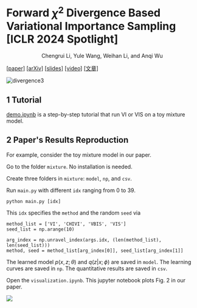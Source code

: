 # Forward $\chi^2$ Divergence Based Variational Importance Sampling [ICLR 2024 Spotlight]

<div align='center' >Chengrui Li, Yule Wang, Weihan Li, and Anqi Wu</div>

[[paper]](https://openreview.net/pdf?id=HD5Y7M8Xdk) [[arXiv]](https://arxiv.org/abs/2311.02516) [[slides]](https://jerrysoybean.github.io/assets/pdf/VIS%202023.10.5%20pre.pdf) [[video]]() [[文章]](https://jerrysoybean.github.io/assets/pdf/VIS_ICLR_2024_%E4%B8%AD%E6%96%87.pdf)

![divergence3](/assets/divergence3.png)

## 1 Tutorial
[demo.ipynb](/demo.ipynb) is a step-by-step tutorial that run VI or VIS on a toy mixture model.

## 2 Paper's Results Reproduction
For example, consider the toy mixture model in our paper.

Go to the folder `mixture`. No installation is needed.

Create three folders in `mixture`: `model`, `np`, and `csv`.

Run `main.py` with different `idx` ranging from 0 to 39.

```
python main.py [idx]
```

This `idx` specifies the `method` and the random `seed` via
```
method_list = ['VI', 'CHIVI', 'VBIS', 'VIS']
seed_list = np.arange(10)

arg_index = np.unravel_index(args.idx, (len(method_list), len(seed_list)))
method, seed = method_list[arg_index[0]], seed_list[arg_index[1]]
```

The learned model $p(x,z;\theta)$ and $q(z|x;\phi)$ are saved in `model`. The learning curves are saved in `np`. The quantitative results are saved in `csv`.

Open the `visualization.ipynb`. This jupyter notebook plots Fig. 2 in our paper.

![](assets/mixture.png)
